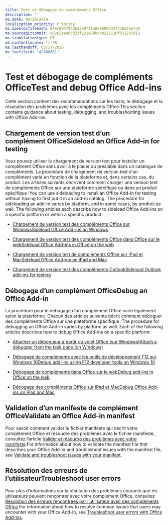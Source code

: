 ```yaml
---
title: Test et débogage de compléments Office
description: ''
ms.date: 06/20/2019
localization_priority: Priority
ms.openlocfilehash: 0fec89479ade3559ff1a9ae809d337536d5befd6
ms.sourcegitcommit: a0262ea40cd23f221e69bcb0223110f011265d13
ms.translationtype: HT
ms.contentlocale: fr-FR
ms.lasthandoff: 03/17/2020
ms.locfileid: "42688661"
---
```

# <a name="test-and-debug-office-add-ins"></a><span data-ttu-id="ca5d2-102">Test et débogage de compléments Office</span><span class="sxs-lookup"><span data-stu-id="ca5d2-102">Test and debug Office Add-ins</span></span>

<span data-ttu-id="ca5d2-103">Cette section contient des recommandations sur les tests, le débogage et la résolution des problèmes avec les compléments Office.</span><span class="sxs-lookup"><span data-stu-id="ca5d2-103">This section contains guidance about testing, debugging, and troubleshooting issues with Office Add-ins.</span></span>

## <a name="sideload-an-office-add-in-for-testing"></a><span data-ttu-id="ca5d2-104">Chargement de version test d’un complément Office</span><span class="sxs-lookup"><span data-stu-id="ca5d2-104">Sideload an Office Add-in for testing</span></span>

<span data-ttu-id="ca5d2-p101">Vous pouvez utiliser le chargement de version test pour installer un complément Office sans avoir à le placer au préalable dans un catalogue de compléments. La procédure de chargement de version test d’un complément varie en fonction de la plateforme et, dans certains cas, du produit. Les articles suivants décrivent comment charger une version test de compléments Office sur une plateforme spécifique ou dans un produit spécifique :</span><span class="sxs-lookup"><span data-stu-id="ca5d2-p101">You can use sideloading to install an Office Add-in for testing without having to first put it in an add-in catalog. The procedure for sideloading an add-in varies by platform, and in some cases, by product as well. The following articles each describe how to sideload Office Add-ins on a specific platform or within a specific product:</span></span>

- [<span data-ttu-id="ca5d2-108">Chargement de version test des compléments Office sur Windows</span><span class="sxs-lookup"><span data-stu-id="ca5d2-108">Sideload Office Add-ins on Windows</span></span>](create-a-network-shared-folder-catalog-for-task-pane-and-content-add-ins.md)

- [<span data-ttu-id="ca5d2-109">Chargement de version test des compléments Office dans Office sur le web</span><span class="sxs-lookup"><span data-stu-id="ca5d2-109">Sideload Office Add-ins in Office on the web</span></span>](sideload-office-add-ins-for-testing.md)

- [<span data-ttu-id="ca5d2-110">Chargement de version test de compléments Office sur iPad et Mac</span><span class="sxs-lookup"><span data-stu-id="ca5d2-110">Sideload Office Add-ins on iPad and Mac</span></span>](sideload-an-office-add-in-on-ipad-and-mac.md)

- [<span data-ttu-id="ca5d2-111">Chargement de version test des compléments Outlook</span><span class="sxs-lookup"><span data-stu-id="ca5d2-111">Sideload Outlook add-ins for testing</span></span>](../outlook/sideload-outlook-add-ins-for-testing.md)

## <a name="debug-an-office-add-in"></a><span data-ttu-id="ca5d2-112">Débogage d’un complément Office</span><span class="sxs-lookup"><span data-stu-id="ca5d2-112">Debug an Office Add-in</span></span>

<span data-ttu-id="ca5d2-p102">La procédure pour le débogage d’un complément Office varie également selon la plateforme. Chacun des articles suivants décrit comment déboguer des compléments Office sur une plateforme spécifique :</span><span class="sxs-lookup"><span data-stu-id="ca5d2-p102">The procedure for debugging an Office Add-in varies by platform as well. Each of the following articles describes how to debug Office Add-ins on a specific platform:</span></span>

- [<span data-ttu-id="ca5d2-115">Attacher un débogueur à partir du volet Office (sur Windows)</span><span class="sxs-lookup"><span data-stu-id="ca5d2-115">Attach a debugger from the task pane (on Windows)</span></span>](attach-debugger-from-task-pane.md)

- [<span data-ttu-id="ca5d2-116">Débogage de compléments avec les outils de développement F12 sur Windows 10</span><span class="sxs-lookup"><span data-stu-id="ca5d2-116">Debug add-ins using F12 developer tools on Windows 10</span></span>](debug-add-ins-using-f12-developer-tools-on-windows-10.md)

- [<span data-ttu-id="ca5d2-117">Débogage de compléments dans Office sur le web</span><span class="sxs-lookup"><span data-stu-id="ca5d2-117">Debug add-ins in Office on the web</span></span>](debug-add-ins-in-office-online.md)

- [<span data-ttu-id="ca5d2-118">Débogage des compléments Office sur iPad et Mac</span><span class="sxs-lookup"><span data-stu-id="ca5d2-118">Debug Office Add-ins on iPad and Mac</span></span>](debug-office-add-ins-on-ipad-and-mac.md)

## <a name="validate-an-office-add-in-manifest"></a><span data-ttu-id="ca5d2-119">Validation d’un manifeste de complément Office</span><span class="sxs-lookup"><span data-stu-id="ca5d2-119">Validate an Office Add-in manifest</span></span>

<span data-ttu-id="ca5d2-120">Pour savoir comment valider le fichier manifeste qui décrit votre complément Office et résoudre des problèmes avec le fichier manifeste, consultez l’article [Valider et résoudre des problèmes avec votre manifeste](troubleshoot-manifest.md).</span><span class="sxs-lookup"><span data-stu-id="ca5d2-120">For information about how to validate the manifest file that describes your Office Add-in and troubleshoot issues with the manifest file, see [Validate and troubleshoot issues with your manifest](troubleshoot-manifest.md).</span></span>

## <a name="troubleshoot-user-errors"></a><span data-ttu-id="ca5d2-121">Résolution des erreurs de l’utilisateur</span><span class="sxs-lookup"><span data-stu-id="ca5d2-121">Troubleshoot user errors</span></span>

<span data-ttu-id="ca5d2-122">Pour plus d’informations sur la résolution des problèmes courants que les utilisateurs peuvent rencontrer avec votre complément Office, consultez [Résolution des erreurs rencontrées par l’utilisateur avec des compléments Office](testing-and-troubleshooting.md).</span><span class="sxs-lookup"><span data-stu-id="ca5d2-122">For information about how to resolve common issues that users may encounter with your Office Add-in, see [Troubleshoot user errors with Office Add-ins](testing-and-troubleshooting.md).</span></span>
